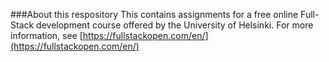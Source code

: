 ###About this respository
This contains assignments for a free online Full-Stack development course offered by the University of Helsinki. For more information, see [https://fullstackopen.com/en/](https://fullstackopen.com/en/)